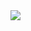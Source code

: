 <img align="center"  src=https://i.pinimg.com/originals/7a/26/24/7a2624c6762fa4775852ef6f1d5af1fb.gif>


